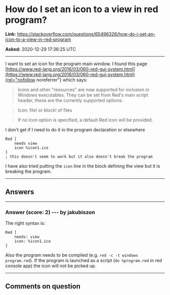 # How do I set an icon to a view in red program?

**Link:**
<https://stackoverflow.com/questions/65496326/how-do-i-set-an-icon-to-a-view-in-red-program>

**Asked:** 2020-12-29 17:36:25 UTC

------------------------------------------------------------------------

I want to set an icon for the program main window. I found this page
[https://www.red-lang.org/2016/03/060-red-gui-system.html](https://www.red-lang.org/2016/03/060-red-gui-system.html){rel="nofollow noreferrer"}
which says:

> Icons and other \"resources\" are now supported for inclusion in
> Windows executables. They can be set from Red\'s main script header,
> these are the currently supported options:

> Icon: file! or block! of files

> If no Icon option is specified, a default Red icon will be provided.

I don\'t get if I need to do it in the program declaration or elsewhere

    Red [
        needs view
        icon %icon1.ico
    ]
    ; this doesn't seem to work but it also doesn't break the program

I have also tried putting the `icon` line in the block defining the view
but it is breaking the program.

------------------------------------------------------------------------

## Answers

------------------------------------------------------------------------

### Answer (score: 2) --- by jakubiszon

The right syntax is:

    Red [
        needs: view
        icon: %icon1.ico
    ]

Also the program needs to be compiled (e.g.
`red -c -t windows program.red`). If the program is launched as a script
(`do %program.red` in red console app) the icon will not be picked up.

------------------------------------------------------------------------

## Comments on question
